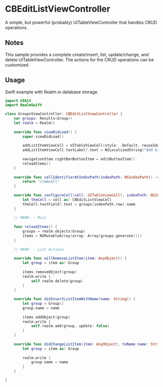 # CBEditListViewController

A simple, but powerful (probably) UITableViewController that handles CRUD operations.

## Notes

This sample provides a complete create/insert, list, update/change, and delete UITableViewController.
The actions for the CRUD operations can be customized.

## Usage

Swift example with Realm.io database storage.

```swift
import UIKit
import RealmSwift

class GroupsViewController: CBEditListViewController {
    var groups: Results<Group>!
    let realm = Realm()
    
    override func viewDidLoad() {
        super.viewDidLoad()
        
        addListItemViewCell = UITableViewCell(style: .Default, reuseIdentifier: "add")
        addListItemViewCell.textLabel?.text = NSLocalizedString("Add Group", comment: "")
        
        navigationItem.rightBarButtonItem = editButtonItem()
        reloadItems()
    }
    
    override func cellIdentifierAtIndexPath(indexPath: NSIndexPath!) -> String! {
        return "itemcell"
    }
    
    override func configureCell(cell: UITableViewCell!, indexPath: NSIndexPath!) {
        let theCell = cell as! CBEditListViewCell
        theCell.textField?.text = groups[indexPath.row].name
    }
    
    // MARK: - Misc
    
    func reloadItems() {
        groups = realm.objects(Group)
        items = NSMutableArray(array: Array(groups.generate()))
    }
    
    // MARK: - List Actions
    
    override func willRemoveListItem(item: AnyObject!) {
        let group = item as! Group
        
        items.removeObject(group)
        realm.write {
            self.realm.delete(group)
        }
    }
    
    override func didInsertListItemWithName(name: String!) {
        let group = Group()
        group.name = name
        
        items.addObject(group)
        realm.write {
            self.realm.add(group, update: false)
        }
    }
    
    override func didChangeListItem(item: AnyObject!, toName name: String!) {
        let group = item as! Group
        
        realm.write {
            group.name = name
        }
    }
    
}

```
